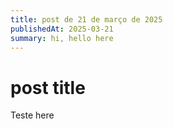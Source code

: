 ```yaml
---
title: post de 21 de março de 2025
publishedAt: 2025-03-21
summary: hi, hello here
---
```


# post title

Teste here